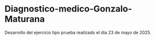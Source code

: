 # Diagnostico-medico-Gonzalo-Maturana
Desarrollo del ejercicio tipo prueba realizado el dia 23 de mayo de 2025.
